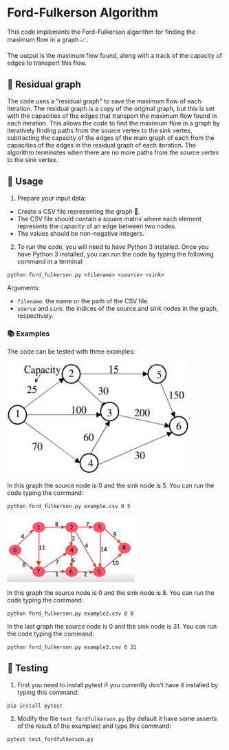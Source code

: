 # Ford-Fulkerson Algorithm

This code implements the Ford-Fulkerson algorithm for finding the maximum flow in a graph 📈.

The output is the maximum flow found, along with a track of the capacity of edges to transport this flow. 

## 📝 Residual graph 

The code uses a "residual graph" to save the maximum flow of each iteration. The residual graph is a copy of the original graph, but this is set with the capacities of the edges that transport the maximum flow found in each iteration. This allows the code to find the maximum flow in a graph by iteratively finding paths from the source vertex to the sink vertex, subtracting the capacity of the edges of the main graph of each from the capacities of the edges in the residual graph of each iteration. The algorithm terminates when there are no more paths from the source vertex to the sink vertex.

## 🚀 Usage

1. Prepare your input data:

* Create a CSV file representing the graph 📄.
* The CSV file should contain a square matrix where each element represents the capacity of an edge between two nodes.
* The values should be non-negative integers.

2. To run the code, you will need to have Python 3 installed. Once you have Python 3 installed, you can run the code by typing the following command in a terminal:

```
python ford_fulkerson.py <filename> <source> <sink>
```
Arguments:

* `filename`: the name or the path of the CSV file.
* `source` and `sink`: the indices of the source and sink nodes in the graph, respectively.

### 📚 Examples

The code can be tested with three examples:

![Alt text](Images/Example.png)

In this graph the source node is 0 and the sink node is 5. You can run the code typing the command:

```
python ford_fulkerson.py example.csv 0 5
```

![Alt text](Images/Example2.png)

In this graph the source node is 0 and the sink node is 8. You can run the code typing the command:

```
python ford_fulkerson.py example2.csv 0 8
```

In the last graph the source node is 0 and the sink node is 31. You can run the code typing the command:

```
python ford_fulkerson.py example3.csv 0 31
```

## 🧪 Testing

1. First you need to install pytest if you currently don't have it installed by typing this command:

```
pip install pytest
```

2. Modify the file `test_fordfulkerson.py` (by default it have some asserts of the result of the examples) and type this command:

```
pytest test_fordfulkerson.py
```
